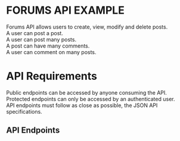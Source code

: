# FORUMS API EXAMPLE

Forums API allows users to create, view, modify and delete posts.  
A user can post a post.  
A user can post many posts.  
A post can have many comments.  
A user can comment on many posts.  


# API Requirements

Public endpoints can be accessed by anyone consuming the API.  
Protected endpoints can only be accessed by an authenticated user.  
API endpoints must follow as close as possible, the JSON API specifications.  


## API Endpoints

  
